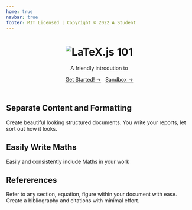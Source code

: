 ```yaml
---
home: true
navbar: true
footer: MIT Licensed | Copyright © 2022 A Student
---
```


<!--<ToggleDarkMode/>-->

<header class="hero">
  <h1 id="main-title">
      <img src="/img/latexjs.png" alt="LaTeX.js"> <latex/> 101
  </h1>

  <p class="description">A friendly introdution to <latex/></p>

  <p class="action">
    <a href="/startoff.html" class="nav-link action-button">Get Started! →</a>
    &nbsp;
    <a href="/sandbox.html" class="nav-link action-button">Sandbox →</a>
  </p>
</header>

<div class="features">
  <div class="feature">
    <h2>Separate Content and Formatting</h2>
    <p>Create beautiful looking structured documents. You write your reports, let <latex/> sort out how it looks.</p>
  </div>

  <div class="feature">
    <h2>Easily Write Maths</h2>
    <p>Easily and consistently include Maths in your work</p>
  </div>

  <div class="feature">
    <h2>Refererences</h2>
    <p>Refer to any section, equation, figure within your document with ease. Create a bibliography and citations with minimal effort.</p>
  </div>
</div>
